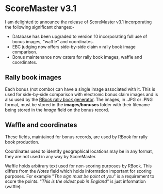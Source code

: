 # ScoreMaster v3.1

I am delighted to announce the release of ScoreMaster v3.1 incorporating the following significant changes:-

- Database has been upgraded to version 10 incorporating full use of bonus images, "waffle" and coordinates.
- EBC judging now offers side-by-side claim v rally book image comparison.
- Bonus maintenance now caters for rally book images, waffle and coordinates.

## Rally book images
Each bonus (not combo) can have a single image associated with it. This is used for side-by-side comparison with electronic bonus claim images and is also used by the [RBook rally book generator](https://github.com/ibauk/rbook). The images, in .JPG or .PNG format, must be stored in the **images/bonuses** folder with their filename being stored in the *Image* field on the bonus record.

## Waffle and coordinates
These fields, maintained for bonus records, are used by RBook for rally book production. 

Coordinates used to identify geographical locations may be in any format, they are not used in any way by ScoreMaster.

Waffle holds arbitrary text used for non-scoring purposes by RBook. This differs from the *Notes* field which holds information important for scoring purposes. For example "*The sign must be point at you*" is a requirement to score the points. "*This is the oldest pub in England*" is just information (waffle).